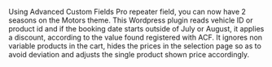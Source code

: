 Using Advanced Custom Fields Pro repeater field, you can now have 2 seasons on the Motors theme.
This Wordpress plugin reads vehicle ID or product id and if the booking date starts outside of July or August, it applies a discount, according to the value found registered with ACF.
It ignores non variable products in the cart, hides the prices in the selection page so as to avoid deviation and adjusts the single product shown price accordingly.
